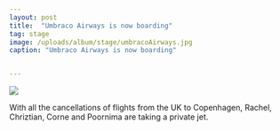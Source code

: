 ```yaml
---
layout: post
title:  "Umbraco Airways is now boarding"
tag: stage
image: /uploads/album/stage/umbracoAirways.jpg
caption: "Umbraco Airways is now boarding"


---
```


![]({{page.image}})

With all the cancellations of flights from the UK to Copenhagen, Rachel, Chriztian, Corne and Poornima are taking a private jet.